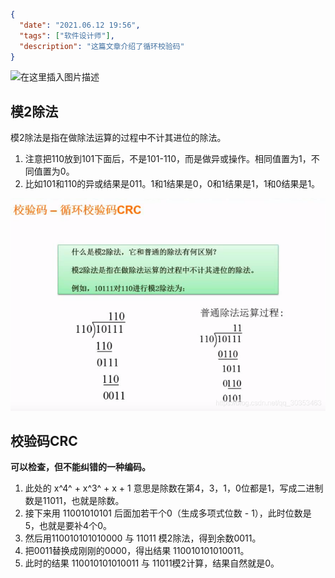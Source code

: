 ```json
{
  "date": "2021.06.12 19:56",
  "tags": ["软件设计师"],
  "description": "这篇文章介绍了循环校验码"
}
```


![在这里插入图片描述]()
## 模2除法

模2除法是指在做除法运算的过程中不计其进位的除法。

1. 注意把110放到101下面后，不是101-110，而是做异或操作。相同值置为1，不同值置为0。
2. 比如101和110的异或结果是011。1和1结果是0，0和1结果是1，1和0结果是1。

![在这里插入图片描述](../../../assets/content/ruankao/sjs/2.20/01.png)
## 校验码CRC
**可以检查，但不能纠错的一种编码。**

1. 此处的 x^4^ + x^3^ + x + 1 意思是除数在第4，3，1，0位都是1，写成二进制数是11011，也就是除数。
2. 接下来用 11001010101 后面加若干个0（生成多项式位数 - 1），此时位数是5，也就是要补4个0。
3. 然后用110010101010000 与 11011 模2除法，得到余数0011。
4. 把0011替换成刚刚的0000，得出结果 110010101010011。
5. 此时的结果 110010101010011 与 11011模2计算，结果自然就是0。